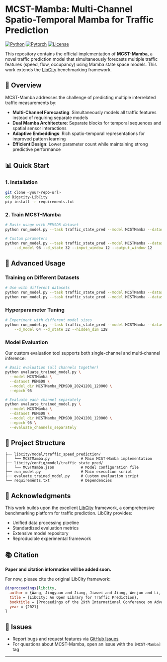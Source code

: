 # MCST-Mamba: Multi-Channel Spatio-Temporal Mamba for Traffic Prediction

[![Python](https://img.shields.io/badge/Python-3.7%2B-blue)](https://www.python.org/) [![Pytorch](https://img.shields.io/badge/Pytorch-1.7.1%2B-blue)](https://pytorch.org/) [![License](https://img.shields.io/badge/License-Apache%202.0-blue)](./LICENSE.txt)

This repository contains the official implementation of **MCST-Mamba**, a novel traffic prediction model that simultaneously forecasts multiple traffic features (speed, flow, occupancy) using Mamba state space models. This work extends the [LibCity](https://github.com/LibCity/Bigscity-LibCity) benchmarking framework.

## 🚀 Overview

MCST-Mamba addresses the challenge of predicting multiple interrelated traffic measurements by:

- **Multi-Channel Forecasting**: Simultaneously models all traffic features instead of requiring separate models
- **Dual Mamba Architecture**: Separate blocks for temporal sequences and spatial sensor interactions
- **Adaptive Embeddings**: Rich spatio-temporal representations for improved pattern learning
- **Efficient Design**: Lower parameter count while maintaining strong predictive performance

## 📊 Quick Start

### 1. Installation

```bash
git clone <your-repo-url>
cd Bigscity-LibCity
pip install -r requirements.txt
```

### 2. Train MCST-Mamba

```bash
# Basic usage with PEMSD8 dataset
python run_model.py --task traffic_state_pred --model MCSTMamba --dataset PEMSD8

# Custom parameters
python run_model.py --task traffic_state_pred --model MCSTMamba --dataset PEMSD8 \
    --d_model 96 --d_state 32 --input_window 12 --output_window 12
```

## 🔧 Advanced Usage

### Training on Different Datasets

```bash
# Use with different datasets
python run_model.py --task traffic_state_pred --model MCSTMamba --dataset METR_LA
python run_model.py --task traffic_state_pred --model MCSTMamba --dataset PEMSD4
```

### Hyperparameter Tuning

```bash
# Experiment with different model sizes
python run_model.py --task traffic_state_pred --model MCSTMamba --dataset PEMSD8 \
    --d_model 64 --d_state 32 --hidden_dim 128
```

### Model Evaluation

Our custom evaluation tool supports both single-channel and multi-channel inference:

```bash
# Basic evaluation (all channels together)
python evaluate_trained_model.py \
  --model MCSTMamba \
  --dataset PEMSD8 \
  --model_dir MCSTMamba_PEMSD8_20241201_120000 \
  --epoch 95

# Evaluate each channel separately
python evaluate_trained_model.py \
  --model MCSTMamba \
  --dataset PEMSD8 \
  --model_dir MCSTMamba_PEMSD8_20241201_120000 \
  --epoch 95 \
  --evaluate_channels_separately
```


## 📁 Project Structure

```
├── libcity/model/traffic_speed_prediction/
│   └── MCSTMamba.py              # Main MCST-Mamba implementation
├── libcity/config/model/traffic_state_pred/
│   └── MCSTMamba.json            # Model configuration file
├── run_model.py                  # Main execution script
├── evaluate_trained_model.py     # Custom evaluation script
└── requirements.txt              # Dependencies
```

## 🤝 Acknowledgments

This work builds upon the excellent [LibCity](https://github.com/LibCity/Bigscity-LibCity) framework, a comprehensive benchmarking platform for traffic prediction. LibCity provides:

- Unified data processing pipeline
- Standardized evaluation metrics
- Extensive model repository
- Reproducible experimental framework

## 📚 Citation

**Paper and citation information will be added soon.**

For now, please cite the original LibCity framework:

```bibtex
@inproceedings{libcity,
  author = {Wang, Jingyuan and Jiang, Jiawei and Jiang, Wenjun and Li, Chao and Zhao, Wayne Xin},
  title = {LibCity: An Open Library for Traffic Prediction},
  booktitle = {Proceedings of the 29th International Conference on Advances in Geographic Information Systems},
  year = {2021}
}
```

## 🐛 Issues

- Report bugs and request features via [GitHub Issues](https://github.com/your-repo/issues)
- For questions about MCST-Mamba, open an issue with the `[MCST-Mamba]` tag

---